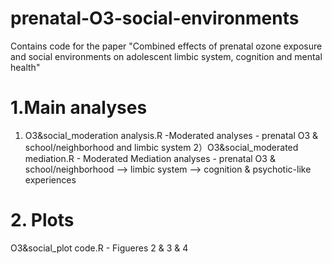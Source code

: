 # prenatal-O3-social-environments
Contains code for the paper "Combined effects of prenatal ozone exposure and social environments on adolescent limbic system, cognition and mental health"
# 1.Main analyses 
 1) O3&social_moderation analysis.R -Moderated  analyses - prenatal O3 & school/neighborhood  and limbic system
 2）O3&social_moderated mediation.R - Moderated Mediation analyses - prenatal O3 & school/neighborhood --> limbic system --> cognition & psychotic-like experiences
# 2. Plots
 O3&social_plot code.R - Figueres 2 & 3 & 4
